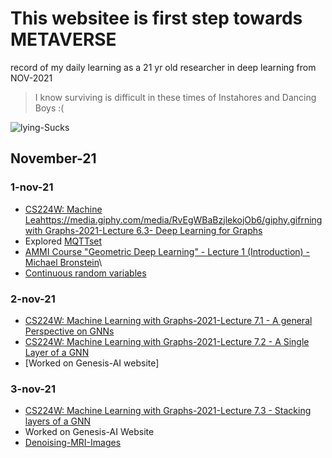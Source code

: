 # This websitee is first step towards METAVERSE 

record of my daily learning as a 21 yr old researcher in deep learning from NOV-2021
> I know surviving is difficult in these times of Instahores and Dancing Boys :(

![lying-Sucks](https://media.giphy.com/media/PQL76jzmzUrz4UZnPV/giphy.gif)

## November-21

### 1-nov-21
- [CS224W: Machine Leahttps://media.giphy.com/media/RvEgWBaBzjlekojOb6/giphy.gifrning with Graphs-2021-Lecture 6.3- Deep Learning for Graphs](https://youtu.be/MH4yvtgAR-4)
- Explored [MQTTset](https://www.kaggle.com/cnrieiit/mqttset)
- [AMMI Course "Geometric Deep Learning" - Lecture 1 (Introduction) - Michael Bronstein](https://www.youtube.com/watch?v=PtA0lg_e5nA&list=PLn2-dEmQeTfQ8YVuHBOvAhUlnIPYxkeu3&index=1&t=157s)\
- [Continuous random variables](https://www.youtube.com/watch?v=xl50kk0eFnM)

### 2-nov-21
- [CS224W: Machine Learning with Graphs-2021-Lecture 7.1 - A general Perspective on GNNs](https://youtu.be/RU9uTa_-ZOw)
- [CS224W: Machine Learning with Graphs-2021-Lecture 7.2 - A Single Layer of a GNN](https://youtu.be/247Mkqj_wRM)
- [Worked on Genesis-AI website]

### 3-nov-21
- [CS224W: Machine Learning with Graphs-2021-Lecture 7.3 - Stacking layers of a GNN](https://youtu.be/ew1cnUjRgl4)
- Worked on Genesis-AI Website
- [Denoising-MRI-Images](https://mr-siddy.github.io/ML-blog/2021/04/28/DenoisingMRI.html)
